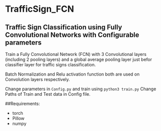 # TrafficSign_FCN
## Traffic Sign Classification using Fully Convolutional Networks with Configurable parameters

Train a Fully Convolutional Network (FCN) with 3 Convolutional layers (including 2 pooling layers) and a global average pooling layer just befor classifier layer for traffic signs classification.

Batch Normalization and Relu activation function both are used on Convolution layers respectively.

Change parameters in `Config.py` and train using `python3 train.py`
Change Paths of Train and Test data in Config file.

##Requirements:
* torch
* Pillow
* numpy


